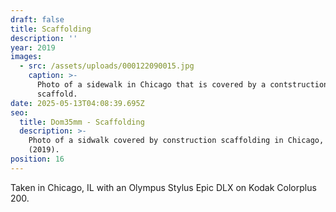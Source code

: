 ```yaml
---
draft: false
title: Scaffolding
description: ''
year: 2019
images:
  - src: /assets/uploads/000122090015.jpg
    caption: >-
      Photo of a sidewalk in Chicago that is covered by a contstruction
      scaffold.
date: 2025-05-13T04:08:39.695Z
seo:
  title: Dom35mm - Scaffolding
  description: >-
    Photo of a sidwalk covered by construction scaffolding in Chicago, IL
    (2019).
position: 16
---
```


Taken in Chicago, IL with an Olympus Stylus Epic DLX on Kodak Colorplus 200.
